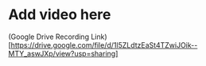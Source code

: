 # Add video here
(Google Drive Recording Link)[https://drive.google.com/file/d/1l5ZLdtzEaSt4TZwiJOik--MTY_aswJXp/view?usp=sharing]
